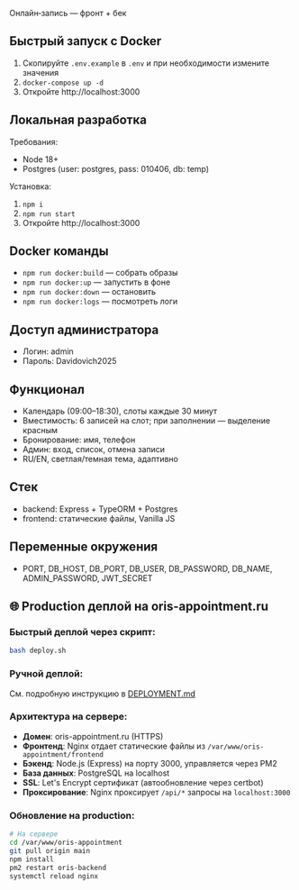 Онлайн‑запись — фронт + бек

## Быстрый запуск с Docker

1) Скопируйте `.env.example` в `.env` и при необходимости измените значения
2) `docker-compose up -d`
2) Откройте http://localhost:3000

## Локальная разработка

Требования:
- Node 18+
- Postgres (user: postgres, pass: 010406, db: temp)

Установка:
1) `npm i`
2) `npm run start`
3) Откройте http://localhost:3000

## Docker команды

- `npm run docker:build` — собрать образы
- `npm run docker:up` — запустить в фоне
- `npm run docker:down` — остановить
- `npm run docker:logs` — посмотреть логи

## Доступ администратора

- Логин: admin
- Пароль: Davidovich2025

## Функционал

- Календарь (09:00–18:30), слоты каждые 30 минут
- Вместимость: 6 записей на слот; при заполнении — выделение красным
- Бронирование: имя, телефон
- Админ: вход, список, отмена записи
- RU/EN, светлая/темная тема, адаптивно

## Стек

- backend: Express + TypeORM + Postgres
- frontend: статические файлы, Vanilla JS

## Переменные окружения

- PORT, DB_HOST, DB_PORT, DB_USER, DB_PASSWORD, DB_NAME, ADMIN_PASSWORD, JWT_SECRET

## 🌐 Production деплой на oris-appointment.ru

### Быстрый деплой через скрипт:
```bash
bash deploy.sh
```

### Ручной деплой:
См. подробную инструкцию в [DEPLOYMENT.md](./DEPLOYMENT.md)

### Архитектура на сервере:
- **Домен**: oris-appointment.ru (HTTPS)
- **Фронтенд**: Nginx отдает статические файлы из `/var/www/oris-appointment/frontend`
- **Бэкенд**: Node.js (Express) на порту 3000, управляется через PM2
- **База данных**: PostgreSQL на localhost
- **SSL**: Let's Encrypt сертификат (автообновление через certbot)
- **Проксирование**: Nginx проксирует `/api/*` запросы на `localhost:3000`

### Обновление на production:
```bash
# На сервере
cd /var/www/oris-appointment
git pull origin main
npm install
pm2 restart oris-backend
systemctl reload nginx
```

